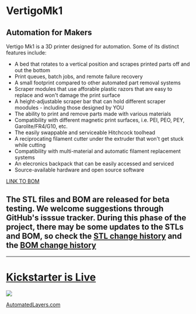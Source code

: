 # VertigoMk1
## Automation for Makers

Vertigo Mk1 is a 3D printer designed for automation. Some of its distinct features include:
- A bed that rotates to a vertical position and scrapes printed parts off and out the bottom
- Print queues, batch jobs, and remote failure recovery
- A small footprint compared to other automated part removal systems
- Scraper modules that use afforable plastic razors that are easy to replace and won't damage the print surface
- A height-adjustable scraper bar that can hold different scraper moodules - including those designed by YOU
- The ability to print and remove parts made with various materials
- Compatibility with different magnetic print surfaces, i.e. PEI, PEO, PEY, Garolite/FR4/G10, etc. 
- The easily swappable and serviceable Hitchcock toolhead
- A reciprocating filament cutter under the extruder that won't get stuck while cutting
- Compatibility with multi-material and automatic filament replacement systems
- An elecronics backpack that can be easily accessed and serviced
- Source-available hardware and open source software

[LINK TO BOM](https://docs.google.com/spreadsheets/d/1A0MQrvO-RssSD-6shnWwc1etPSYvOc4fTYE_1AOMABk/edit?gid=241141921#gid=241141921)
## The STL files and BOM are released for beta testing. We welcome suggestions through GitHub's isssue tracker. During this phase of the project, there may be some updates to the STLs and BOM, so check the [STL change history](https://github.com/AutomatedLayers/VertigoMk1/commits/main/hardware/STL) and the [BOM change history](https://github.com/AutomatedLayers/VertigoMk1/commits/main/hardware/BOM.csv)
____________________________________________
# [Kickstarter is Live](https://www.kickstarter.com/projects/automatedlayers/vertigo-mk1-the-evolution-of-automated-3d-printing?ref=nav_search&result=project&term=vertigo%20mk1&total_hits=1)

![](https://lh3.googleusercontent.com/pw/AP1GczNCYz84zkUnsiwig5j_qgViZ6URDBj2CK38Zkal2STMfUDMwOt3Dr1GouNFLaAknrwyleI3mqMArb1jQXWhPWGowyyg0ziUK9r3eEZ02KVc7JgveJksInnA3fn0AyCRmSBwbBEzX9RCH2RB8eqlADY=w1552-h873-s-no-gm?authuser=0)

[AutomatedLayers.com](https://automatedlayers.com)
